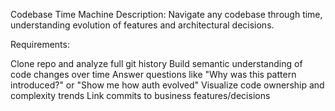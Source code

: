 Codebase Time Machine
Description: Navigate any codebase through time, understanding evolution of features and architectural decisions.

Requirements:

Clone repo and analyze full git history
Build semantic understanding of code changes over time
Answer questions like "Why was this pattern introduced?" or "Show me how auth evolved"
Visualize code ownership and complexity trends
Link commits to business features/decisions
